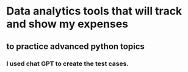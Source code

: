 # Data analytics tools that will track and show my expenses

## to practice advanced python topics

### I used chat GPT to create the test cases.